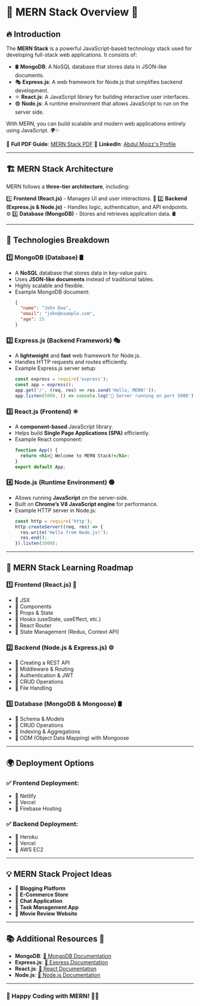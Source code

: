 # 🚀 MERN Stack Overview 🎯

## 🔥 Introduction
The **MERN Stack** is a powerful JavaScript-based technology stack used for developing full-stack web applications. It consists of:

- 🛢️ **MongoDB**: A NoSQL database that stores data in JSON-like documents.
- 🎭 **Express.js**: A web framework for Node.js that simplifies backend development.
- ⚛️ **React.js**: A JavaScript library for building interactive user interfaces.
- 🟢 **Node.js**: A runtime environment that allows JavaScript to run on the server side.

With MERN, you can build scalable and modern web applications entirely using JavaScript. 🌍✨

📄 **Full PDF Guide**: [MERN Stack PDF](https://drive.google.com/drive/folders/12ddvDYlGGtjdlpV6XiTWGIULCLE9TRvj)
🔗 **LinkedIn**: [Abdul Moizz's Profile](https://www.linkedin.com/in/abdul-moiz-khan-1662612a6/)

---

## 🏗️ MERN Stack Architecture
MERN follows a **three-tier architecture**, including:

1️⃣ **Frontend (React.js)** - Manages UI and user interactions. 🎨
2️⃣ **Backend (Express.js & Node.js)** - Handles logic, authentication, and API endpoints. ⚙️
3️⃣ **Database (MongoDB)** - Stores and retrieves application data. 🛢️

---

## 📌 Technologies Breakdown

### 1️⃣ MongoDB (Database) 🛢️
- A **NoSQL** database that stores data in key-value pairs.
- Uses **JSON-like documents** instead of traditional tables.
- Highly scalable and flexible.
- Example MongoDB document:
  ```json
  {
    "name": "John Doe",
    "email": "john@example.com",
    "age": 25
  }
  ```

### 2️⃣ Express.js (Backend Framework) 🎭
- A **lightweight** and **fast** web framework for Node.js.
- Handles HTTP requests and routes efficiently.
- Example Express.js server setup:
  ```js
  const express = require('express');
  const app = express();
  app.get('/', (req, res) => res.send('Hello, MERN!'));
  app.listen(5000, () => console.log('🚀 Server running on port 5000'));
  ```

### 3️⃣ React.js (Frontend) ⚛️
- A **component-based** JavaScript library.
- Helps build **Single Page Applications (SPA)** efficiently.
- Example React component:
  ```jsx
  function App() {
    return <h1>🚀 Welcome to MERN Stack!</h1>;
  }
  export default App;
  ```

### 4️⃣ Node.js (Runtime Environment) 🟢
- Allows running **JavaScript** on the server-side.
- Built on **Chrome’s V8 JavaScript engine** for performance.
- Example HTTP server in Node.js:
  ```js
  const http = require('http');
  http.createServer((req, res) => {
    res.write('Hello from Node.js!');
    res.end();
  }).listen(3000);
  ```

---

## 🚀 MERN Stack Learning Roadmap

### 1️⃣ **Frontend (React.js) 🎨**
- 📌 JSX
- 📌 Components
- 📌 Props & State
- 📌 Hooks (useState, useEffect, etc.)
- 📌 React Router
- 📌 State Management (Redux, Context API)

### 2️⃣ **Backend (Node.js & Express.js) ⚙️**
- 📌 Creating a REST API
- 📌 Middleware & Routing
- 📌 Authentication & JWT
- 📌 CRUD Operations
- 📌 File Handling

### 3️⃣ **Database (MongoDB & Mongoose) 🛢️**
- 📌 Schema & Models
- 📌 CRUD Operations
- 📌 Indexing & Aggregations
- 📌 ODM (Object Data Mapping) with Mongoose

---

## 🌍 Deployment Options
### ✅ **Frontend Deployment:**
- 🚀 Netlify
- 🚀 Vercel
- 🚀 Firebase Hosting

### ✅ **Backend Deployment:**
- 🚀 Heroku
- 🚀 Vercel
- 🚀 AWS EC2

---

## 💡 MERN Stack Project Ideas
- 📝 **Blogging Platform**
- 🛒 **E-Commerce Store**
- 💬 **Chat Application**
- 📅 **Task Management App**
- 🎥 **Movie Review Website**

---

## 📚 Additional Resources 📖
- **MongoDB**: [📌 MongoDB Documentation](https://www.mongodb.com/docs/)
- **Express.js**: [📌 Express Documentation](https://expressjs.com/)
- **React.js**: [📌 React Documentation](https://reactjs.org/)
- **Node.js**: [📌 Node.js Documentation](https://nodejs.org/)

---

### 🚀 Happy Coding with MERN! 🎉🔥
